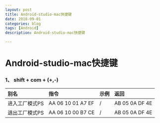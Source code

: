 ```yaml
---
layout: post
title: Android-studio-mac快捷键
date: 2018-09-01
categories: blog
tags: [Android]
description: Android-studio-mac快捷键

---
```


# Android-studio-mac快捷键


###  1、 shift + com + (+,-)
| 别名       | 指令 | 示例 | 返回 |
|:---------|:-------------------|:------------------|:------------------|
| 进入工厂模式PS | AA 06 10 01 A7 EF  | /  |  AB 05 0A DF 4E  |
| 退出工厂模式PS | AA 06 10 00 B7 CE  | /  |  AB 05 0A DF 4E  |


